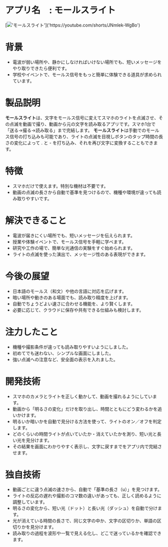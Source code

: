 # アプリ名　: モールスライト

[!['モールスライト']('https://github.com/user-attachments/assets/e408398e-d5b0-4a72-96c8-1a882a263f91')]('https://youtube.com/shorts/JNmlek-WgBo')

# 背景

- 電波が弱い場所や、静かにしなければいけない場所でも、短いメッセージをやり取りできたら便利です。
- 学校やイベントで、モールス信号をもっと簡単に体験できる道具が求められています。

# 製品説明

**モールスライト**は、文字をモールス信号に変えてスマホのライトを点滅させ、その点滅を動画で撮り、動画から元の文字を読み取るアプリです。スマホ1台で「送る→撮る→読み取る」まで完結します。
**モールスライト**は手動でのモールス信号の打ち込みも可能であり、ライトの点滅を目視しボタンのタップ時間の長さの変化によって . と - を打ち込み、それを再び文字に変換することもできます。

# 特徴

- スマホだけで使えます。特別な機材は不要です。
- 動画の点滅の長さから自動で基準を見つけるので、機種や環境が違っても読み取りやすいです。

# 解決できること

- 電波が届きにくい場所でも、短いメッセージを伝えられます。
- 授業や体験イベントで、モールス信号を手軽に学べます。
- 研究や工作の場で、簡単な光通信の実験をすぐ始められます。
- ライトの点滅を使った演出で、メッセージ性のある表現ができます。

# 今後の展望

- 日本語のモールス（和文）や他の言語に対応を広げます。
- 暗い場所や動きのある場面でも、読み取り精度を上げます。
- 自動でちょうどよい速さに合わせる機能を、より賢くします。
- 必要に応じて、クラウドに保存や共有できる仕組みも検討します。

# 注力したこと

- 機種や撮影条件が違っても読み取りやすいようにしました。
- 初めてでも迷わない、シンプルな画面にしました。
- 強い点滅への注意など、安全面の表示を入れました。

# 開発技術

- スマホのカメラとライトを正しく動かして、動画を撮れるようにしています。
- 動画から「明るさの変化」だけを取り出し、時間とともにどう変わるかを追いかけます。
- 明るいか暗いかを自動で見分ける方法を使って、ライトのオン／オフを判定します。
- どのくらいの時間ライトが点いていたか・消えていたかを測り、短い光と長い光を見分けます。
- その結果を画面にわかりやすく表示し、文字に戻すまでをアプリ内で完結させます。
    
    

# 独自技術

- 動画ごとに違う点滅の速さから、自動で「基準の長さ（u）」を見つけます。
- ライトの反応の遅れや撮影のコマ数の違いがあっても、正しく読めるように調整しています。
- 明るさの変化から、短い光（ドット）と長い光（ダッシュ）を自動で分けます。
- 光が消えている時間の長さで、同じ文字の中か、文字の区切りか、単語の区切りかを見分けます。
- 読み取りの過程を波形や一覧で見える化し、どこで迷っているかを確認できます。
